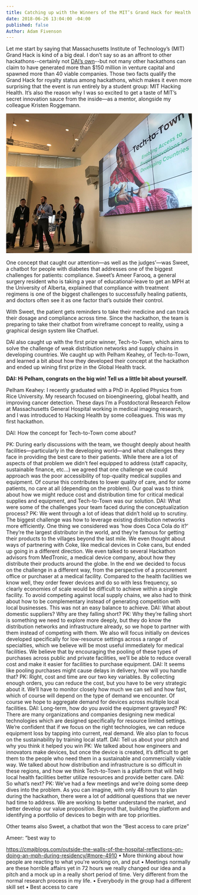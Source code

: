 ```yaml
---
title: Catching up with the Winners of the MIT’s Grand Hack for Health
date: 2018-06-26 13:04:00 -04:00
published: false
Author: Adam Fivenson
---
```


Let me start by saying that Massachusetts Institute of Technology’s (MIT) Grand Hack is kind of a big deal. I don’t say so as an affront to other hackathons--certainly not [DAI’s own](https://dai-global-digital.com/top-3-climate-change-concepts-from-the-2016-nasa-space-apps-challenge-bogota.html)--but not many other hackathons can claim to have generated more than $150 million in venture capital and spawned more than 40 viable companies. Those two facts qualify the Grand Hack for royalty status among hackathons, which makes it even more surprising that the event is run entirely by a student group: MIT Hacking Health. It’s also the reason why I was so excited to get a taste of MIT’s secret innovation sauce from the inside—as a mentor, alongside my colleague Kristen Roggemann. 

![TtTImage.jpg](/uploads/TtTImage.jpg)

<!--more-->

One concept that caught our attention—as well as the judges’—was Sweet, a chatbot for people with diabetes that addresses one of the biggest challenges for patients: compliance. Sweet’s Ameer Farooq, a general surgery resident who is taking a year of educational-leave to get an MPH at the University of Alberta, explained that compliance with treatment regimens is one of the biggest challenges to successfully healing patients, and doctors often see it as one factor that’s outside their control. 

With Sweet, the patient gets reminders to take their medicine and can track their dosage and compliance across time. Since the hackathon, the team is preparing to take their chatbot from wireframe concept to reality, using a graphical design system like Chatfuel. 

DAI also caught up with the first prize winner, Tech-to-Town, which aims to solve the challenge of weak distribution networks and supply chains in developing countries. We caught up with Pelham Keahey, of Tech-to-Town, and learned a bit about how they developed their concept at the hackathon and ended up wining first prize in the Global Health track. 

**DAI: Hi Pelham, congrats on the big win! Tell us a little bit about yourself.**

Pelham Keahey: I recently graduated with a PhD in Applied Physics from Rice University. My research focused on bioengineering, global health, and improving cancer detection. These days I’m a Postdoctoral Research Fellow at Massachusetts General Hospital working in medical imaging research, and I was introduced to Hacking Health by some colleagues. This was my first hackathon. 

DAI: How the concept for Tech-to-Town come about?

PK: During early discussions with the team, we thought deeply about health facilities—particularly in the developing world—and what challenges they face in providing the best care to their patients. While there are a lot of aspects of that problem we didn’t feel equipped to address (staff capacity, sustainable finance, etc…) we agreed that one challenge we could approach was the poor accessibility of top-quality medical supplies and equipment. Of course this contributes to lower quality of care, and for some patients, no care at all (depending on the problem). Our goal was to think about how we might reduce cost and distribution time for critical medical supplies and equipment, and Tech-to-Town was our solution. 
DAI: What were some of the challenges your team faced during the conceptualization process? 
PK: We went through a lot of ideas that didn’t hold up to scrutiny. The biggest challenge was how to leverage existing distribution networks more efficiently. One thing we considered was ‘how does Coca Cola do it?’ They’re the largest distributor in the world, and they’re famous for getting their products to the villages beyond the last mile. We even thought about ways of partnering with Coke, like medical devices in Coke cans, but ended up going in a different direction. We even talked to several Hackathon advisors from MedTronic, a medical device company, about how they distribute their products around the globe. 
In the end we decided to focus on the challenge in a different way, from the perspective of a procurement office or purchaser at a medical facility. Compared to the health facilities we know well, they order fewer devices and do so with less frequency, so clearly economies of scale would be difficult to achieve within a single facility. To avoid competing against local supply chains, we also had to think about how to be complementary instead of generating competition with local businesses. This was not an easy balance to achieve. 
DAI: What about domestic suppliers? Why are they falling short?
PK: Why they’re falling short is something we need to explore more deeply, but they do know the distribution networks and infrastructure already, so we hope to partner with them instead of competing with them. We also will focus initially on devices developed specifically for low-resource settings across a range of specialties, which we believe will be most useful immediately for medical facilities. We believe that by encouraging the pooling of these types of purchases across public and private facilities, we’ll be able to reduce overall cost and make it easier for facilities to purchase equipment. 
DAI: It seems like pooling purchases might cause delays in delivery, how will you handle that?
PK: Right, cost and time are our two key variables. By collecting enough orders, you can reduce the cost, but you have to be very strategic about it. We’ll have to monitor closely how much we can sell and how fast, which of course will depend on the type of demand we encounter. Of course we hope to aggregate demand for devices across multiple local facilities. 
DAI: Long-term, how do you avoid the equipment graveyard?
PK: There are many organizations and companies designing new medical technologies which are designed specifically for resource limited settings.  We’re confident that if we focus on the right technologies, we can reduce equipment loss by tapping into current, real demand. We also plan to focus on the sustainability by training local staff. 
DAI: Tell us about your pitch and why you think it helped you win
PK: We talked about how engineers and innovators make devices, but once the device is created, it’s difficult to get them to the people who need them in a sustainable and commercially viable way. We talked about how distribution and infrastructure is so difficult in these regions, and how we think Tech-to-Town is a platform that will help local health facilities better utilize resources and provide better care. 
DAI: So what’s next? 
PK: We’ve had a few meetings and we’re doing some deep dives into the problem. As you can imagine, with only 48 hours to plan during the hackathon, there were a lot of additional questions that we never had time to address. We are working to better understand the market, and better develop our value proposition. Beyond that, building the platform and identifying a portfolio of devices to begin with are top priorities. 




Other teams also 
Sweet, a chatbot that won the “Best access to care prize”


Ameer: “best way to 


https://cmajblogs.com/outside-the-walls-of-the-hospital-reflections-on-doing-an-mph-during-residency/#more-4910 
•	More thinking about how people are reacting to what you're working on, and put 
•	Meetings normally are these horrible affairs yet in 72 hours we really changed our idea and a pitch and a mock up in a really short period of time. Very different from the normal research process in my life. 
•	Everybody in the group had a different skill set
•	Best access to care




